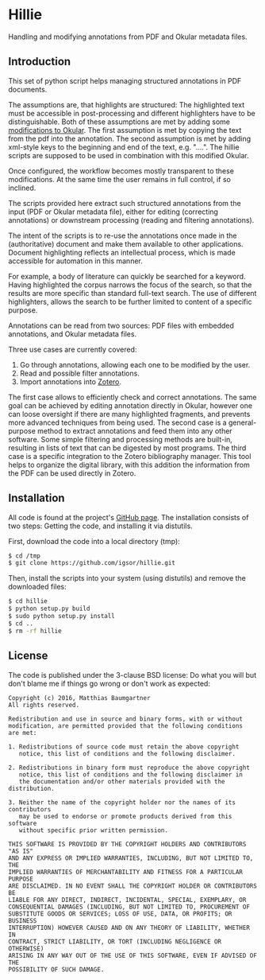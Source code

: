 
Hillie
======

Handling and modifying annotations from PDF and Okular metadata files.


Introduction
------------

This set of python script helps managing structured annotations in PDF documents.

The assumptions are, that highlights are structured:
The highlighted text must be accessible in post-processing and different highlighters have to be distinguishable.
Both of these assumptions are met by adding some [modifications to Okular](https://github.com/igsor/okular).
The first assumption is met by copying the text from the pdf into the annotation.
The second assumption is met by adding xml-style keys to the beginning and end of the text, e.g. "<key>....</key>".
The hillie scripts are supposed to be used in combination with this modified Okular.

Once configured, the workflow becomes mostly transparent to these modifications.
At the same time the user remains in full control, if so inclined.

The scripts provided here extract such structured annotations from the input (PDF or Okular metadata file), either for editing (correcting annotations) or downstream processing (reading and filtering annotations).

The intent of the scripts is to re-use the annotations once made in the (authoritative) document and make them available to other applications.
Document highlighting reflects an intellectual process, which is made accessible for automation in this manner.

For example, a body of literature can quickly be searched for a keyword.
Having highlighted the corpus narrows the focus of the search, so that the results are more specific than standard full-text search.
The use of different highlighters, allows the search to be further limited to content of a specific purpose.

Annotations can be read from two sources: PDF files with embedded annotations, and Okular metadata files.

Three use cases are currently covered:

1. Go through annotations, allowing each one to be modified by the user.
2. Read and possible filter annotations.
3. Import annotations into [Zotero](https://www.zotero.org/).

The first case allows to efficiently check and correct annotations.
The same goal can be achieved by editing annotation directly in Okular, however one can loose oversight if there are many highlighted fragments, and prevents more advanced techniques from being used.
The second case is a general-purpose method to extract annotations and feed them into any other software.
Some simple filtering and processing methods are built-in, resulting in lists of text that can be digested by most programs.
The third case is a specific integration to the Zotero bibliography manager.
This tool helps to organize the digital library, with this addition the information from the PDF can be used directly in Zotero.


Installation
------------

All code is found at the project's [GitHub page](https://github.com/igsor/hillie).
The installation consists of two steps: Getting the code, and installing it via distutils.

First, download the code into a local directory (tmp):

```bash
$ cd /tmp
$ git clone https://github.com/igsor/hillie.git
```

Then, install the scripts into your system (using distutils) and remove the downloaded files:

```bash
$ cd hillie
$ python setup.py build
$ sudo python setup.py install
$ cd ..
$ rm -rf hillie
```


License
-------

The code is published under the 3-clause BSD license: Do what you will but don't blame me if things go wrong or don't work as expected:

```
Copyright (c) 2016, Matthias Baumgartner
All rights reserved.

Redistribution and use in source and binary forms, with or without
modification, are permitted provided that the following conditions
are met:

1. Redistributions of source code must retain the above copyright
   notice, this list of conditions and the following disclaimer.

2. Redistributions in binary form must reproduce the above copyright
   notice, this list of conditions and the following disclaimer in
   the documentation and/or other materials provided with the distribution.

3. Neither the name of the copyright holder nor the names of its contributors
   may be used to endorse or promote products derived from this software
   without specific prior written permission.

THIS SOFTWARE IS PROVIDED BY THE COPYRIGHT HOLDERS AND CONTRIBUTORS "AS IS"
AND ANY EXPRESS OR IMPLIED WARRANTIES, INCLUDING, BUT NOT LIMITED TO, THE
IMPLIED WARRANTIES OF MERCHANTABILITY AND FITNESS FOR A PARTICULAR PURPOSE
ARE DISCLAIMED. IN NO EVENT SHALL THE COPYRIGHT HOLDER OR CONTRIBUTORS BE
LIABLE FOR ANY DIRECT, INDIRECT, INCIDENTAL, SPECIAL, EXEMPLARY, OR
CONSEQUENTIAL DAMAGES (INCLUDING, BUT NOT LIMITED TO, PROCUREMENT OF
SUBSTITUTE GOODS OR SERVICES; LOSS OF USE, DATA, OR PROFITS; OR BUSINESS
INTERRUPTION) HOWEVER CAUSED AND ON ANY THEORY OF LIABILITY, WHETHER IN
CONTRACT, STRICT LIABILITY, OR TORT (INCLUDING NEGLIGENCE OR OTHERWISE)
ARISING IN ANY WAY OUT OF THE USE OF THIS SOFTWARE, EVEN IF ADVISED OF THE
POSSIBILITY OF SUCH DAMAGE.
```
